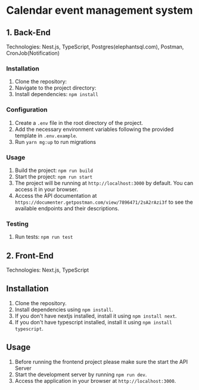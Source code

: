 # Calendar event management system

## 1. Back-End
Technologies: Nest.js, TypeScript, Postgres(elephantsql.com), Postman, CronJob(Notification)

### Installation

1. Clone the repository:
2. Navigate to the project directory:
3. Install dependencies: `npm install`

### Configuration

1. Create a `.env` file in the root directory of the project.
2. Add the necessary environment variables following the provided template in `.env.example`.
3. Run `yarn mg:up` to  run migrations

### Usage

1. Build the project: `npm run build`
2. Start the project: `npm run start`
3. The project will be running at `http://localhost:3000` by default. You can access it in your browser.
4. Access the API documentation at `https://documenter.getpostman.com/view/7896471/2sA2rAzi3f` to see the available endpoints and their descriptions.

### Testing

1. Run tests: `npm run test`


## 2. Front-End
Technologies: Next.js, TypeScript

## Installation

1. Clone the repository.
2. Install dependencies using `npm install`.
3. If you don't have nextjs installed, install it using `npm install next`.
4. If you don't have typescript installed, install it using `npm install typescript`.

## Usage
1. Before running the frontend project please make sure the start the API Server
2. Start the development server by running `npm run dev`.
3. Access the application in your browser at `http://localhost:3000`.


